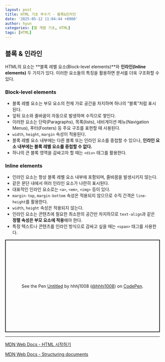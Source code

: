 ```yaml
---
layout: post
title: HTML 기초 부수기 - 블록&인라인
date: '2025-05-12 11:04:44 +0900'
author: hyun
categories: [웹 개발 기초, HTML]
tags: [HTML]
---
```

## 블록 & 인라인

HTML의 요소는 **블록 레벨 요소(Block-level elements)**와  **인라인(Inline elements)** 두 가지가 있다. 이러한 요소들의 특징을 활용하면 문서를 더욱 구조화할 수 있다.

### Block-level elements

- 블록 레벨 요소는 부모 요소의 전체 가로 공간을 차지하며 하나의 “블록”처럼 표시된다.
- 앞뒤 요소와 줄바꿈이 자동으로 발생하며 수직으로 쌓인다.
- 이러한 요소는 단락(Paragraphs), 목록(lists), 네비게이션 메뉴(Navigation Menus), 푸터(Footers)  등 주요 구조를 표현할 때 사용된다.
- `width`, `height`, `margin` 속성이 적용된다.
- 블록 레벨 요소 내부에는 다른 블록 또는 인라인 요소를 중첩할 수 있으나, **인라인 요소 내부에는 블록 레벨 요소를 중첩할 수 없다.**
- 하나의 큰 블록 영역을 감싸고자 할 때는 `<div>` 태그를 활용한다.

### Inline elements

- 인라인 요소는 항상 블록 레벨 요소 내부에 포함되며, 줄바꿈을 발생시키지 않는다.
- 같은 문단 내에서 여러 인라인 요소가 나란히 표시된다.
- 대표적인 인라인 요소로는 `<a>`, `<em>`, `<img>` 등이 있다.
- `margin-top`, `margin-bottom` 속성은 적용되지 않으므로 수직 간격은 `line-height`를 활용한다.
- `width`, `height` 속성은 적용되지 않는다.
- 인라인 요소는 콘텐츠에 필요한 최소한의 공간만 차지하므로 `text-align`과 같은 **정렬 속성은 부모 요소에 적용**해야 한다.
- 특정 텍스트나 콘텐츠를 인라인 방식으로 감싸고 싶을 때는 `<span>` 태그를 사용한다.

<p class="codepen" data-height="300" data-default-tab="html,result" data-slug-hash="gbbQXpg" data-pen-title="Untitled" data-user="hhhj1008" style="height: 300px; box-sizing: border-box; display: flex; align-items: center; justify-content: center; border: 2px solid; margin: 1em 0; padding: 1em;">
  <span>See the Pen <a href="https://codepen.io/hhhj1008/pen/gbbQXpg">
  Untitled</a> by hhhj1008 (<a href="https://codepen.io/hhhj1008">@hhhj1008</a>)
  on <a href="https://codepen.io">CodePen</a>.</span>
</p>
<script async src="https://public.codepenassets.com/embed/index.js"></script>

---

[MDN Web Docs - HTML 시작하기](https://developer.mozilla.org/ko/docs/Learn_web_development/Core/Structuring_content/Basic_HTML_syntax) 

[MDN Web Docs - Structuring documents](https://developer.mozilla.org/en-US/docs/Learn_web_development/Core/Structuring_content/Structuring_documents)
